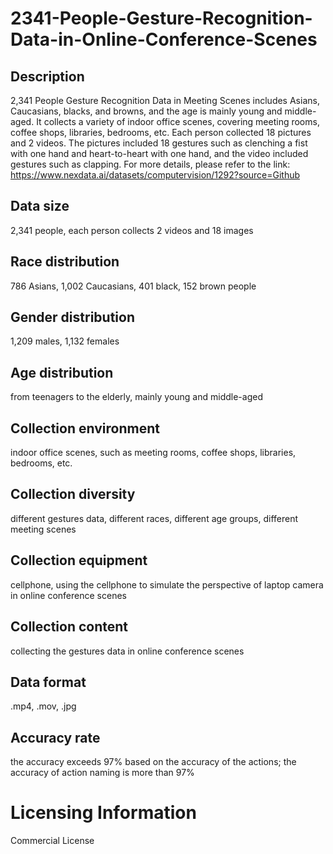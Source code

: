 # 2341-People-Gesture-Recognition-Data-in-Online-Conference-Scenes

## Description
2,341 People Gesture Recognition Data in Meeting Scenes includes Asians, Caucasians, blacks, and browns, and the age is mainly young and middle-aged. It collects a variety of indoor office scenes, covering meeting rooms, coffee shops, libraries, bedrooms, etc. Each person collected 18 pictures and 2 videos. The pictures included 18 gestures such as clenching a fist with one hand and heart-to-heart with one hand, and the video included gestures such as clapping.
For more details, please refer to the link: https://www.nexdata.ai/datasets/computervision/1292?source=Github


## Data size
2,341 people, each person collects 2 videos and 18 images
## Race distribution
786 Asians, 1,002 Caucasians, 401 black, 152 brown people
## Gender distribution
1,209 males, 1,132 females
## Age distribution
from teenagers to the elderly, mainly young and middle-aged
## Collection environment
indoor office scenes, such as meeting rooms, coffee shops, libraries, bedrooms, etc.
## Collection diversity
different gestures data, different races, different age groups, different meeting scenes
## Collection equipment
cellphone, using the cellphone to simulate the perspective of laptop camera in online conference scenes
## Collection content
collecting the  gestures data in online conference scenes
## Data format
.mp4, .mov, .jpg
## Accuracy rate
the accuracy exceeds 97% based on the accuracy of the actions; the accuracy of action naming is more than 97%
# Licensing Information
Commercial License

